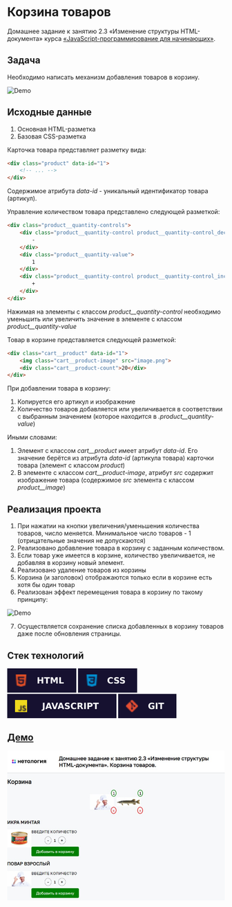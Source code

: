 # Корзина товаров

Домашнее задание к занятию 2.3 «Изменение структуры HTML-документа» курса [«JavaScript-программирование для начинающих»](https://cat.2035.university/rall/course/18787/?project_id=48).

## **Задача**

Необходимо написать механизм добавления товаров в корзину.

![Demo](./demo.gif)

## **Исходные данные**

1. Основная HTML-разметка
2. Базовая CSS-разметка

Карточка товара представляет разметку вида:

```html
<div class="product" data-id="1">
    <!-- ... -->
</div>
```

Содержимое атрибута *data-id* - уникальный идентификатор товара (артикул).

Управление количеством товара представлено следующей разметкой:

```html
<div class="product__quantity-controls">
    <div class="product__quantity-control product__quantity-control_dec">
        -
    </div>
    <div class="product__quantity-value">
        1
    </div>
    <div class="product__quantity-control product__quantity-control_inc">
        +
    </div>
</div>
```

Нажимая на элементы с классом *product__quantity-control*
необходимо уменьшить или увеличить
значение в элементе с классом *product__quantity-value*

Товар в корзине представляется следующей разметкой:

```html
<div class="cart__product" data-id="1">
    <img class="cart__product-image" src="image.png">
    <div class="cart__product-count">20</div>
</div>
```

При добавлении товара в корзину:

1. Копируется его артикул и изображение
2. Количество товаров добавляется или увеличивается в соответствии с
выбранным значением (которое находится в *.product__quantity-value*)

Иными словами:

1. Элемент с классом *cart__product* имеет атрибут *data-id*. Его значение берётся из атрибута *data-id* (артикула товара) карточки товара (элемент с классом *product*)
2. В элементе с классом *cart__product-image*, атрибут *src* cодержит изображение товара (содержимое *src* элемента с классом *product__image*)

## **Реализация проекта**

1. При нажатии на кнопки увеличения/уменьшения количества товаров, число меняется. Минимальное число товаров - 1
(отрицательные значения не допускаются)
2. Реализовано добавление товара в корзину с заданным количеством.
3. Если товар уже имеется в корзине, количество увеличивается,
не добавляя в корзину новый элемент.
4. Реализовано удаление товаров из корзины
5. Корзина (и заголовок) отображаются только если в корзине есть хотя бы один товар
6. Реализован эффект перемещения товара в корзину по такому принципу:

![Demo](./extended-demo.gif)

7. Осуществляется сохранение списка добавленных в корзину товаров даже после обновления страницы.

## **Стек технологий**
![HTML](./html.svg)
![CSS](./css.svg)
![JS](./js.svg)
![GIT](./git.svg)

## **[Демо](https://alekseeva-t-v.github.io/bhj-homeworks/document-structure/cart/task)**

![Демо](./demo.jpg)